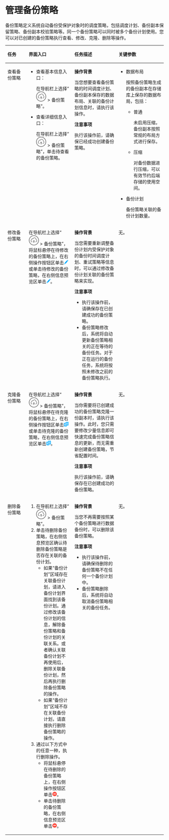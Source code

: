 # 管理备份策略<a name="cbr_03_0088"></a>

备份策略定义系统自动备份受保护对象时的调度策略，包括调度计划、备份副本保留策略、备份副本校验策略等。同一个备份策略可以同时被多个备份计划使用。您可以对已创建的备份策略执行查看、修改、克隆、删除等操作。

<a name="zh-cn_topic_0000001213204028_zh-cn_topic_0170955528_table25078879"></a>
<table><thead align="left"><tr id="zh-cn_topic_0000001213204028_zh-cn_topic_0170955528_row8221554"><th class="cellrowborder" valign="top" width="13.398660133986603%" id="mcps1.1.5.1.1"><p id="zh-cn_topic_0000001213204028_zh-cn_topic_0170955528_p61966128"><a name="zh-cn_topic_0000001213204028_zh-cn_topic_0170955528_p61966128"></a><a name="zh-cn_topic_0000001213204028_zh-cn_topic_0170955528_p61966128"></a>任务</p>
</th>
<th class="cellrowborder" valign="top" width="28.86711328867114%" id="mcps1.1.5.1.2"><p id="zh-cn_topic_0000001213204028_zh-cn_topic_0170955528_p53200475"><a name="zh-cn_topic_0000001213204028_zh-cn_topic_0170955528_p53200475"></a><a name="zh-cn_topic_0000001213204028_zh-cn_topic_0170955528_p53200475"></a>界面入口</p>
</th>
<th class="cellrowborder" valign="top" width="27.83721627837216%" id="mcps1.1.5.1.3"><p id="zh-cn_topic_0000001213204028_zh-cn_topic_0170955528_p14271194"><a name="zh-cn_topic_0000001213204028_zh-cn_topic_0170955528_p14271194"></a><a name="zh-cn_topic_0000001213204028_zh-cn_topic_0170955528_p14271194"></a>任务描述</p>
</th>
<th class="cellrowborder" valign="top" width="29.897010298970102%" id="mcps1.1.5.1.4"><p id="zh-cn_topic_0000001213204028_zh-cn_topic_0170955528_p15116054"><a name="zh-cn_topic_0000001213204028_zh-cn_topic_0170955528_p15116054"></a><a name="zh-cn_topic_0000001213204028_zh-cn_topic_0170955528_p15116054"></a>关键参数</p>
</th>
</tr>
</thead>
<tbody><tr id="zh-cn_topic_0000001213204028_zh-cn_topic_0170955528_row16440822"><td class="cellrowborder" valign="top" width="13.398660133986603%" headers="mcps1.1.5.1.1 "><p id="zh-cn_topic_0000001213204028_zh-cn_topic_0170955528_p56638178"><a name="zh-cn_topic_0000001213204028_zh-cn_topic_0170955528_p56638178"></a><a name="zh-cn_topic_0000001213204028_zh-cn_topic_0170955528_p56638178"></a>查看备份策略</p>
</td>
<td class="cellrowborder" valign="top" width="28.86711328867114%" headers="mcps1.1.5.1.2 "><a name="zh-cn_topic_0000001213204028_zh-cn_topic_0170955528_ul24289731"></a><a name="zh-cn_topic_0000001213204028_zh-cn_topic_0170955528_ul24289731"></a><ul id="zh-cn_topic_0000001213204028_zh-cn_topic_0170955528_ul24289731"><li>查看基本信息入口：<p id="zh-cn_topic_0000001213204028_zh-cn_topic_0170955528_p21311233"><a name="zh-cn_topic_0000001213204028_zh-cn_topic_0170955528_p21311233"></a><a name="zh-cn_topic_0000001213204028_zh-cn_topic_0170955528_p21311233"></a>在导航栏上选择“<a name="zh-cn_topic_0000001213204028_zh-cn_topic_0170955528_image57583374"></a><a name="zh-cn_topic_0000001213204028_zh-cn_topic_0170955528_image57583374"></a><span><img id="zh-cn_topic_0000001213204028_zh-cn_topic_0170955528_image57583374" src="figures/icon-upload-4.png"></span> &gt; 备份策略”。</p>
</li><li>查看详细信息入口：<p id="zh-cn_topic_0000001213204028_zh-cn_topic_0170955528_p33741730"><a name="zh-cn_topic_0000001213204028_zh-cn_topic_0170955528_p33741730"></a><a name="zh-cn_topic_0000001213204028_zh-cn_topic_0170955528_p33741730"></a>在导航栏上选择“<a name="zh-cn_topic_0000001213204028_zh-cn_topic_0170955528_image35240114"></a><a name="zh-cn_topic_0000001213204028_zh-cn_topic_0170955528_image35240114"></a><span><img id="zh-cn_topic_0000001213204028_zh-cn_topic_0170955528_image35240114" src="figures/icon-upload-4.png"></span> &gt; 备份策略”，单击待查看的备份策略。</p>
</li></ul>
</td>
<td class="cellrowborder" valign="top" width="27.83721627837216%" headers="mcps1.1.5.1.3 "><p id="zh-cn_topic_0000001213204028_zh-cn_topic_0170955528_p35876981"><a name="zh-cn_topic_0000001213204028_zh-cn_topic_0170955528_p35876981"></a><a name="zh-cn_topic_0000001213204028_zh-cn_topic_0170955528_p35876981"></a><strong id="zh-cn_topic_0000001213204028_zh-cn_topic_0170955528_b54457378"><a name="zh-cn_topic_0000001213204028_zh-cn_topic_0170955528_b54457378"></a><a name="zh-cn_topic_0000001213204028_zh-cn_topic_0170955528_b54457378"></a>操作背景</strong></p>
<p id="zh-cn_topic_0000001213204028_zh-cn_topic_0170955528_p20354357"><a name="zh-cn_topic_0000001213204028_zh-cn_topic_0170955528_p20354357"></a><a name="zh-cn_topic_0000001213204028_zh-cn_topic_0170955528_p20354357"></a>当您想要查看备份策略的时间调度计划、备份副本保存的数据布局、关联的备份计划信息时，请执行该操作。</p>
<p id="zh-cn_topic_0000001213204028_zh-cn_topic_0170955528_p48971487"><a name="zh-cn_topic_0000001213204028_zh-cn_topic_0170955528_p48971487"></a><a name="zh-cn_topic_0000001213204028_zh-cn_topic_0170955528_p48971487"></a><strong id="zh-cn_topic_0000001213204028_zh-cn_topic_0170955528_b38090201"><a name="zh-cn_topic_0000001213204028_zh-cn_topic_0170955528_b38090201"></a><a name="zh-cn_topic_0000001213204028_zh-cn_topic_0170955528_b38090201"></a>注意事项</strong></p>
<p id="zh-cn_topic_0000001213204028_zh-cn_topic_0170955528_p7267492"><a name="zh-cn_topic_0000001213204028_zh-cn_topic_0170955528_p7267492"></a><a name="zh-cn_topic_0000001213204028_zh-cn_topic_0170955528_p7267492"></a>执行该操作前，请确保已经成功创建备份策略。</p>
</td>
<td class="cellrowborder" valign="top" width="29.897010298970102%" headers="mcps1.1.5.1.4 "><a name="zh-cn_topic_0000001213204028_zh-cn_topic_0170955528_ul51795994"></a><a name="zh-cn_topic_0000001213204028_zh-cn_topic_0170955528_ul51795994"></a><ul id="zh-cn_topic_0000001213204028_zh-cn_topic_0170955528_ul51795994"><li>数据布局<p id="zh-cn_topic_0000001213204028_zh-cn_topic_0170955528_p34725992"><a name="zh-cn_topic_0000001213204028_zh-cn_topic_0170955528_p34725992"></a><a name="zh-cn_topic_0000001213204028_zh-cn_topic_0170955528_p34725992"></a>按照备份策略生成的备份副本在存储库上保存的数据布局，包括：</p>
<a name="zh-cn_topic_0000001213204028_zh-cn_topic_0170955528_ul44098480"></a><a name="zh-cn_topic_0000001213204028_zh-cn_topic_0170955528_ul44098480"></a><ul id="zh-cn_topic_0000001213204028_zh-cn_topic_0170955528_ul44098480"><li>普通<p id="zh-cn_topic_0000001213204028_zh-cn_topic_0170955528_p15207159"><a name="zh-cn_topic_0000001213204028_zh-cn_topic_0170955528_p15207159"></a><a name="zh-cn_topic_0000001213204028_zh-cn_topic_0170955528_p15207159"></a>未启用压缩，备份副本按照常规的布局方式进行保存。</p>
</li><li>压缩<p id="zh-cn_topic_0000001213204028_zh-cn_topic_0170955528_p50398512"><a name="zh-cn_topic_0000001213204028_zh-cn_topic_0170955528_p50398512"></a><a name="zh-cn_topic_0000001213204028_zh-cn_topic_0170955528_p50398512"></a>对备份数据进行压缩，可以有效节约后端存储的使用空间。</p>
</li></ul>
</li><li>备份计划<p id="zh-cn_topic_0000001213204028_zh-cn_topic_0170955528_p55747700"><a name="zh-cn_topic_0000001213204028_zh-cn_topic_0170955528_p55747700"></a><a name="zh-cn_topic_0000001213204028_zh-cn_topic_0170955528_p55747700"></a>备份策略关联的备份计划数量。</p>
</li></ul>
</td>
</tr>
<tr id="zh-cn_topic_0000001213204028_zh-cn_topic_0170955528_row31967256"><td class="cellrowborder" valign="top" width="13.398660133986603%" headers="mcps1.1.5.1.1 "><p id="zh-cn_topic_0000001213204028_zh-cn_topic_0170955528_p39210945"><a name="zh-cn_topic_0000001213204028_zh-cn_topic_0170955528_p39210945"></a><a name="zh-cn_topic_0000001213204028_zh-cn_topic_0170955528_p39210945"></a>修改备份策略</p>
</td>
<td class="cellrowborder" valign="top" width="28.86711328867114%" headers="mcps1.1.5.1.2 "><p id="zh-cn_topic_0000001213204028_zh-cn_topic_0170955528_p21970011"><a name="zh-cn_topic_0000001213204028_zh-cn_topic_0170955528_p21970011"></a><a name="zh-cn_topic_0000001213204028_zh-cn_topic_0170955528_p21970011"></a>在导航栏上选择“<a name="zh-cn_topic_0000001213204028_zh-cn_topic_0170955528_image63512378"></a><a name="zh-cn_topic_0000001213204028_zh-cn_topic_0170955528_image63512378"></a><span><img id="zh-cn_topic_0000001213204028_zh-cn_topic_0170955528_image63512378" src="figures/icon-upload-4.png"></span> &gt; 备份策略”，将鼠标悬停在待修改的备份策略上，在右侧操作按钮区单击<a name="zh-cn_topic_0000001213204028_zh-cn_topic_0170955528_image34740494"></a><a name="zh-cn_topic_0000001213204028_zh-cn_topic_0170955528_image34740494"></a><span><img id="zh-cn_topic_0000001213204028_zh-cn_topic_0170955528_image34740494" src="figures/icon-edit1-5.png"></span>或单击待修改的备份策略，在右侧信息预览区单击<a name="zh-cn_topic_0000001213204028_zh-cn_topic_0170955528_image44228992"></a><a name="zh-cn_topic_0000001213204028_zh-cn_topic_0170955528_image44228992"></a><span><img id="zh-cn_topic_0000001213204028_zh-cn_topic_0170955528_image44228992" src="figures/icon-edit1-5.png"></span>。</p>
</td>
<td class="cellrowborder" valign="top" width="27.83721627837216%" headers="mcps1.1.5.1.3 "><p id="zh-cn_topic_0000001213204028_zh-cn_topic_0170955528_p25778570"><a name="zh-cn_topic_0000001213204028_zh-cn_topic_0170955528_p25778570"></a><a name="zh-cn_topic_0000001213204028_zh-cn_topic_0170955528_p25778570"></a><strong id="zh-cn_topic_0000001213204028_zh-cn_topic_0170955528_b30680540"><a name="zh-cn_topic_0000001213204028_zh-cn_topic_0170955528_b30680540"></a><a name="zh-cn_topic_0000001213204028_zh-cn_topic_0170955528_b30680540"></a>操作背景</strong></p>
<p id="zh-cn_topic_0000001213204028_zh-cn_topic_0170955528_p7689408"><a name="zh-cn_topic_0000001213204028_zh-cn_topic_0170955528_p7689408"></a><a name="zh-cn_topic_0000001213204028_zh-cn_topic_0170955528_p7689408"></a>当您需要重新调整备份计划内受保护对象的备份时间调度计划、重试策略等信息时，可以通过修改备份计划关联的备份策略来实现。</p>
<p id="zh-cn_topic_0000001213204028_zh-cn_topic_0170955528_p2095816"><a name="zh-cn_topic_0000001213204028_zh-cn_topic_0170955528_p2095816"></a><a name="zh-cn_topic_0000001213204028_zh-cn_topic_0170955528_p2095816"></a><strong id="zh-cn_topic_0000001213204028_zh-cn_topic_0170955528_b18862348"><a name="zh-cn_topic_0000001213204028_zh-cn_topic_0170955528_b18862348"></a><a name="zh-cn_topic_0000001213204028_zh-cn_topic_0170955528_b18862348"></a>注意事项</strong></p>
<a name="zh-cn_topic_0000001213204028_zh-cn_topic_0170955528_ul35543404"></a><a name="zh-cn_topic_0000001213204028_zh-cn_topic_0170955528_ul35543404"></a><ul id="zh-cn_topic_0000001213204028_zh-cn_topic_0170955528_ul35543404"><li>执行该操作前，请确保存在已创建成功的备份策略。</li><li>备份策略修改后，系统将自动更新备份策略相关的正在等待的备份任务。对于正在运行的备份任务，系统将按照未修改之前的备份策略执行。</li></ul>
</td>
<td class="cellrowborder" valign="top" width="29.897010298970102%" headers="mcps1.1.5.1.4 "><p id="zh-cn_topic_0000001213204028_zh-cn_topic_0170955528_p64085759"><a name="zh-cn_topic_0000001213204028_zh-cn_topic_0170955528_p64085759"></a><a name="zh-cn_topic_0000001213204028_zh-cn_topic_0170955528_p64085759"></a>无。</p>
</td>
</tr>
<tr id="zh-cn_topic_0000001213204028_zh-cn_topic_0170955528_row39900920"><td class="cellrowborder" valign="top" width="13.398660133986603%" headers="mcps1.1.5.1.1 "><p id="zh-cn_topic_0000001213204028_zh-cn_topic_0170955528_p10749093"><a name="zh-cn_topic_0000001213204028_zh-cn_topic_0170955528_p10749093"></a><a name="zh-cn_topic_0000001213204028_zh-cn_topic_0170955528_p10749093"></a>克隆备份策略</p>
</td>
<td class="cellrowborder" valign="top" width="28.86711328867114%" headers="mcps1.1.5.1.2 "><p id="zh-cn_topic_0000001213204028_zh-cn_topic_0170955528_p65370223"><a name="zh-cn_topic_0000001213204028_zh-cn_topic_0170955528_p65370223"></a><a name="zh-cn_topic_0000001213204028_zh-cn_topic_0170955528_p65370223"></a>在导航栏上选择“<a name="zh-cn_topic_0000001213204028_zh-cn_topic_0170955528_image51461098"></a><a name="zh-cn_topic_0000001213204028_zh-cn_topic_0170955528_image51461098"></a><span><img id="zh-cn_topic_0000001213204028_zh-cn_topic_0170955528_image51461098" src="figures/icon-upload-4.png"></span> &gt; 备份策略”，将鼠标悬停在待克隆的备份策略上，在右侧操作按钮区单击<a name="zh-cn_topic_0000001213204028_zh-cn_topic_0170955528_image60496701"></a><a name="zh-cn_topic_0000001213204028_zh-cn_topic_0170955528_image60496701"></a><span><img id="zh-cn_topic_0000001213204028_zh-cn_topic_0170955528_image60496701" src="figures/icon-copy-6.png"></span>或单击待克隆的备份策略，在右侧信息预览区单击<a name="zh-cn_topic_0000001213204028_zh-cn_topic_0170955528_image7599401"></a><a name="zh-cn_topic_0000001213204028_zh-cn_topic_0170955528_image7599401"></a><span><img id="zh-cn_topic_0000001213204028_zh-cn_topic_0170955528_image7599401" src="figures/icon-copy-6.png"></span>。</p>
</td>
<td class="cellrowborder" valign="top" width="27.83721627837216%" headers="mcps1.1.5.1.3 "><p id="zh-cn_topic_0000001213204028_zh-cn_topic_0170955528_p11571769"><a name="zh-cn_topic_0000001213204028_zh-cn_topic_0170955528_p11571769"></a><a name="zh-cn_topic_0000001213204028_zh-cn_topic_0170955528_p11571769"></a><strong id="zh-cn_topic_0000001213204028_zh-cn_topic_0170955528_b37037063"><a name="zh-cn_topic_0000001213204028_zh-cn_topic_0170955528_b37037063"></a><a name="zh-cn_topic_0000001213204028_zh-cn_topic_0170955528_b37037063"></a>操作背景</strong></p>
<p id="zh-cn_topic_0000001213204028_zh-cn_topic_0170955528_p64898114"><a name="zh-cn_topic_0000001213204028_zh-cn_topic_0170955528_p64898114"></a><a name="zh-cn_topic_0000001213204028_zh-cn_topic_0170955528_p64898114"></a>当你需要将已创建成功的备份策略克隆一份副本时，请执行该操作。此时，您只需要修改少量信息即可快速完成备份策略信息的更新，而无需重新创建备份策略，节省配置时间。</p>
<p id="zh-cn_topic_0000001213204028_zh-cn_topic_0170955528_p47212115"><a name="zh-cn_topic_0000001213204028_zh-cn_topic_0170955528_p47212115"></a><a name="zh-cn_topic_0000001213204028_zh-cn_topic_0170955528_p47212115"></a><strong id="zh-cn_topic_0000001213204028_zh-cn_topic_0170955528_b22255851"><a name="zh-cn_topic_0000001213204028_zh-cn_topic_0170955528_b22255851"></a><a name="zh-cn_topic_0000001213204028_zh-cn_topic_0170955528_b22255851"></a>注意事项</strong></p>
<p id="zh-cn_topic_0000001213204028_zh-cn_topic_0170955528_p66084931"><a name="zh-cn_topic_0000001213204028_zh-cn_topic_0170955528_p66084931"></a><a name="zh-cn_topic_0000001213204028_zh-cn_topic_0170955528_p66084931"></a>执行该操作前，请确保存在已创建成功的备份策略。</p>
</td>
<td class="cellrowborder" valign="top" width="29.897010298970102%" headers="mcps1.1.5.1.4 "><p id="zh-cn_topic_0000001213204028_zh-cn_topic_0170955528_p51279167"><a name="zh-cn_topic_0000001213204028_zh-cn_topic_0170955528_p51279167"></a><a name="zh-cn_topic_0000001213204028_zh-cn_topic_0170955528_p51279167"></a>无。</p>
</td>
</tr>
<tr id="zh-cn_topic_0000001213204028_zh-cn_topic_0170955528_row58859326"><td class="cellrowborder" valign="top" width="13.398660133986603%" headers="mcps1.1.5.1.1 "><p id="zh-cn_topic_0000001213204028_zh-cn_topic_0170955528_p2876088"><a name="zh-cn_topic_0000001213204028_zh-cn_topic_0170955528_p2876088"></a><a name="zh-cn_topic_0000001213204028_zh-cn_topic_0170955528_p2876088"></a>删除备份策略</p>
</td>
<td class="cellrowborder" valign="top" width="28.86711328867114%" headers="mcps1.1.5.1.2 "><a name="zh-cn_topic_0000001213204028_zh-cn_topic_0170955528_ol31636595"></a><a name="zh-cn_topic_0000001213204028_zh-cn_topic_0170955528_ol31636595"></a><ol id="zh-cn_topic_0000001213204028_zh-cn_topic_0170955528_ol31636595"><li>在导航栏上选择“<a name="zh-cn_topic_0000001213204028_zh-cn_topic_0170955528_image12427415"></a><a name="zh-cn_topic_0000001213204028_zh-cn_topic_0170955528_image12427415"></a><span><img id="zh-cn_topic_0000001213204028_zh-cn_topic_0170955528_image12427415" src="figures/icon-upload-4.png"></span> &gt; 备份策略”。</li><li>单击待删除备份策略，在右侧信息预览区确认待删除备份策略是否存在关联的备份计划。<a name="zh-cn_topic_0000001213204028_zh-cn_topic_0170955528_ul67096522"></a><a name="zh-cn_topic_0000001213204028_zh-cn_topic_0170955528_ul67096522"></a><ul class="subitemlist" id="zh-cn_topic_0000001213204028_zh-cn_topic_0170955528_ul67096522"><li>如果“备份计划”区域存在关联备份计划，请进入备份计划界面找到该备份计划。通过修改该备份计划的信息，解除备份策略和备份计划的关联关系。或者确认关联备份计划不再使用后，删除关联备份计划，然后再执行删除备份策略的操作。</li><li>如果“备份计划”区域不存在关联备份计划，请直接执行删除备份策略的操作。</li></ul>
</li><li>通过以下方式中的任意一种，执行删除操作。<a name="zh-cn_topic_0000001213204028_zh-cn_topic_0170955528_ul53248132"></a><a name="zh-cn_topic_0000001213204028_zh-cn_topic_0170955528_ul53248132"></a><ul id="zh-cn_topic_0000001213204028_zh-cn_topic_0170955528_ul53248132"><li>将鼠标悬停在待删除的备份策略上，在右侧操作按钮区单击<a name="zh-cn_topic_0000001213204028_zh-cn_topic_0170955528_image18131417"></a><a name="zh-cn_topic_0000001213204028_zh-cn_topic_0170955528_image18131417"></a><span><img id="zh-cn_topic_0000001213204028_zh-cn_topic_0170955528_image18131417" src="figures/icon-delete1-7.png"></span>。</li><li>单击待删除的备份策略，在右侧信息预览区单击<a name="zh-cn_topic_0000001213204028_zh-cn_topic_0170955528_image59358687"></a><a name="zh-cn_topic_0000001213204028_zh-cn_topic_0170955528_image59358687"></a><span><img id="zh-cn_topic_0000001213204028_zh-cn_topic_0170955528_image59358687" src="figures/icon-delete1-7.png"></span>。</li></ul>
</li></ol>
</td>
<td class="cellrowborder" valign="top" width="27.83721627837216%" headers="mcps1.1.5.1.3 "><p id="zh-cn_topic_0000001213204028_zh-cn_topic_0170955528_p43324349"><a name="zh-cn_topic_0000001213204028_zh-cn_topic_0170955528_p43324349"></a><a name="zh-cn_topic_0000001213204028_zh-cn_topic_0170955528_p43324349"></a><strong id="zh-cn_topic_0000001213204028_zh-cn_topic_0170955528_b54374829"><a name="zh-cn_topic_0000001213204028_zh-cn_topic_0170955528_b54374829"></a><a name="zh-cn_topic_0000001213204028_zh-cn_topic_0170955528_b54374829"></a>操作背景</strong></p>
<p id="zh-cn_topic_0000001213204028_zh-cn_topic_0170955528_p19611420"><a name="zh-cn_topic_0000001213204028_zh-cn_topic_0170955528_p19611420"></a><a name="zh-cn_topic_0000001213204028_zh-cn_topic_0170955528_p19611420"></a>当您不再需要按照某个备份策略进行数据备份时，可以删除该备份策略。</p>
<p id="zh-cn_topic_0000001213204028_zh-cn_topic_0170955528_p42285060"><a name="zh-cn_topic_0000001213204028_zh-cn_topic_0170955528_p42285060"></a><a name="zh-cn_topic_0000001213204028_zh-cn_topic_0170955528_p42285060"></a><strong id="zh-cn_topic_0000001213204028_zh-cn_topic_0170955528_b45021220"><a name="zh-cn_topic_0000001213204028_zh-cn_topic_0170955528_b45021220"></a><a name="zh-cn_topic_0000001213204028_zh-cn_topic_0170955528_b45021220"></a>注意事项</strong></p>
<a name="zh-cn_topic_0000001213204028_zh-cn_topic_0170955528_ul2537798"></a><a name="zh-cn_topic_0000001213204028_zh-cn_topic_0170955528_ul2537798"></a><ul id="zh-cn_topic_0000001213204028_zh-cn_topic_0170955528_ul2537798"><li>执行该操作前，请确保待删除的备份策略不在任何一个备份计划中。</li><li>备份策略删除后，系统将自动取消备份策略相关的备份任务。</li></ul>
</td>
<td class="cellrowborder" valign="top" width="29.897010298970102%" headers="mcps1.1.5.1.4 "><p id="zh-cn_topic_0000001213204028_zh-cn_topic_0170955528_p7498929"><a name="zh-cn_topic_0000001213204028_zh-cn_topic_0170955528_p7498929"></a><a name="zh-cn_topic_0000001213204028_zh-cn_topic_0170955528_p7498929"></a>无。</p>
</td>
</tr>
</tbody>
</table>

